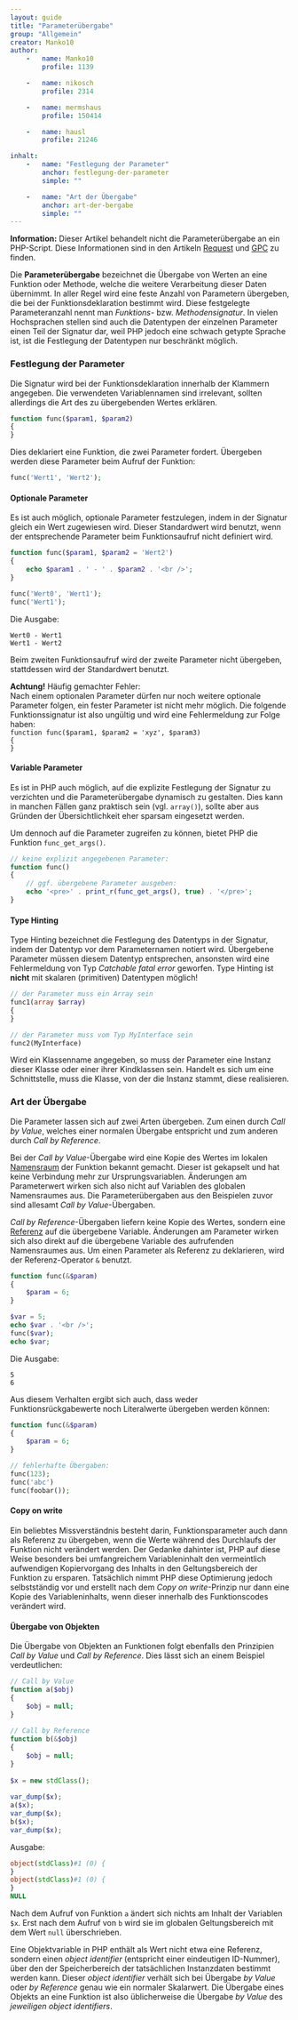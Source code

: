 ```yaml
---
layout: guide
title: "Parameterübergabe"
group: "Allgemein"
creator: Manko10
author:
    -   name: Manko10
        profile: 1139

    -   name: nikosch
        profile: 2314

    -   name: mermshaus
        profile: 150414

    -   name: hausl
        profile: 21246

inhalt:
    -   name: "Festlegung der Parameter"
        anchor: festlegung-der-parameter
        simple: ""

    -   name: "Art der Übergabe"
        anchor: art-der-bergabe
        simple: ""
---
```


<div class="alert alert-info"><strong>Information:</strong> Dieser Artikel behandelt nicht die Parameterübergabe an ein PHP-Script. Diese Informationen sind in den Artikeln <a href="http://php-de.github.io/request-handling/request.html">Request</a> und <a href="http://php-de.github.io/request-handling/gpc.html">GPC</a> zu finden.</div>


Die **Parameterübergabe** bezeichnet die Übergabe von Werten an eine Funktion oder Methode, welche die weitere Verarbeitung dieser Daten übernimmt. In aller Regel wird eine feste Anzahl von Parametern übergeben, die bei der Funktionsdeklaration bestimmt wird. Diese festgelegte Parameteranzahl nennt man *Funktions-* bzw. *Methodensignatur*. In vielen Hochsprachen stellen sind auch die Datentypen der einzelnen Parameter einen Teil der Signatur dar, weil PHP jedoch eine schwach getypte Sprache ist, ist die Festlegung der Datentypen nur beschränkt möglich. 


### Festlegung der Parameter
 
Die Signatur wird bei der Funktionsdeklaration innerhalb der Klammern angegeben. Die verwendeten Variablennamen sind irrelevant, sollten allerdings die Art des zu übergebenden Wertes erklären. 

~~~ php
function func($param1, $param2)
{
}
~~~


Dies deklariert eine Funktion, die zwei Parameter fordert. Übergeben werden diese Parameter beim Aufruf der Funktion: 

~~~ php
func('Wert1', 'Wert2');
~~~

#### Optionale Parameter
 
Es ist auch möglich, optionale Parameter festzulegen, indem in der Signatur gleich ein Wert zugewiesen wird. Dieser Standardwert wird benutzt, wenn der entsprechende Parameter beim Funktionsaufruf nicht definiert wird. 

~~~ php
function func($param1, $param2 = 'Wert2')
{
    echo $param1 . ' - ' . $param2 . '<br />';
}

func('Wert0', 'Wert1');
func('Wert1');
~~~

Die Ausgabe:

~~~
Wert0 - Wert1
Wert1 - Wert2
~~~

Beim zweiten Funktionsaufruf wird der zweite Parameter nicht übergeben, stattdessen wird der Standardwert benutzt. 


<div class="alert alert-danger"><strong>Achtung!</strong> Häufig gemachter Fehler:<br>
Nach einem optionalen Parameter dürfen nur noch weitere optionale Parameter folgen, ein fester Parameter ist nicht mehr möglich. Die folgende Funktionssignatur ist also ungültig und wird eine Fehlermeldung zur Folge haben: 
<code>
function func($param1, $param2 = 'xyz', $param3)
{
}
</code>
</div> 


#### Variable Parameter
 
Es ist in PHP auch möglich, auf die explizite Festlegung der Signatur zu verzichten und die Parameterübergabe dynamisch zu gestalten. Dies kann in manchen Fällen ganz praktisch sein (vgl. `array()`), sollte aber aus Gründen der Übersichtlichkeit eher sparsam eingesetzt werden. 

Um dennoch auf die Parameter zugreifen zu können, bietet PHP die Funktion `func_get_args()`. 

~~~ php
// keine explizit angegebenen Parameter:
function func()
{
    // ggf. übergebene Parameter ausgeben:
    echo '<pre>' . print_r(func_get_args(), true) . '</pre>';
}
~~~

#### Type Hinting
 
Type Hinting bezeichnet die Festlegung des Datentyps in der Signatur, indem der Datentyp vor dem Parameternamen notiert wird. Übergebene Parameter müssen diesem Datentyp entsprechen, ansonsten wird eine Fehlermeldung von Typ *Catchable fatal error* geworfen. Type Hinting ist **nicht** mit skalaren (primitiven) Datentypen möglich! 

~~~ php
// der Parameter muss ein Array sein
func1(array $array)
{
}

// der Parameter muss vom Typ MyInterface sein
func2(MyInterface)
~~~

Wird ein Klassenname angegeben, so muss der Parameter eine Instanz dieser Klasse oder einer ihrer Kindklassen sein. Handelt es sich um eine Schnittstelle, muss die Klasse, von der die Instanz stammt, diese realisieren. 



### Art der Übergabe
 
Die Parameter lassen sich auf zwei Arten übergeben. Zum einen durch *Call by Value*, welches einer normalen Übergabe entspricht und zum anderen durch *Call by Reference*. 

Bei der *Call by Value*-Übergabe wird eine Kopie des Wertes im lokalen [Namensraum](http://php-de.github.io/general/namensraum.html) der Funktion bekannt gemacht. Dieser ist gekapselt und hat keine Verbindung mehr zur Ursprungsvariablen. Änderungen am Parameterwert wirken sich also nicht auf Variablen des globalen Namensraumes aus. Die Parameterübergaben aus den Beispielen zuvor sind allesamt *Call by Value*-Übergaben. 

*Call by Reference*-Übergaben liefern keine Kopie des Wertes, sondern eine [Referenz](http://www.php.de/wiki-php/index.php/Referenz) auf die übergebene Variable. Änderungen am Parameter wirken sich also direkt auf die übergebene Variable des aufrufenden Namensraumes aus. Um einen Parameter als Referenz zu deklarieren, wird der Referenz-Operator `&` benutzt. 

~~~ php
function func(&$param)
{
    $param = 6;
}

$var = 5;
echo $var . '<br />';
func($var);
echo $var;
~~~

Die Ausgabe:

~~~
5
6
~~~

Aus diesem Verhalten ergibt sich auch, dass weder Funktionsrückgabewerte noch Literalwerte übergeben werden können: 

~~~ php
function func(&$param)
{
    $param = 6;
}

// fehlerhafte Übergaben:
func(123);
func('abc')
func(foobar());
~~~ 


#### Copy on write
 
Ein beliebtes Missverständnis besteht darin, Funktionsparameter auch dann als Referenz zu übergeben, wenn die Werte während des Durchlaufs der Funktion nicht verändert werden. Der Gedanke dahinter ist, PHP auf diese Weise besonders bei umfangreichem Variableninhalt den vermeintlich aufwendigen Kopiervorgang des Inhalts in den Geltungsbereich der Funktion zu ersparen. Tatsächlich nimmt PHP diese Optimierung jedoch selbstständig vor und erstellt nach dem *Copy on write*-Prinzip nur dann eine Kopie des Variableninhalts, wenn dieser innerhalb des Funktionscodes verändert wird. 


#### Übergabe von Objekten
 
Die Übergabe von Objekten an Funktionen folgt ebenfalls den Prinzipien *Call by Value* und *Call by Reference*. Dies lässt sich an einem Beispiel verdeutlichen: 

~~~ php
// Call by Value
function a($obj)
{
    $obj = null;
}
 
// Call by Reference
function b(&$obj)
{
    $obj = null;
}
 
$x = new stdClass();
 
var_dump($x);
a($x);
var_dump($x);
b($x);
var_dump($x);
~~~

Ausgabe: 

~~~ php
object(stdClass)#1 (0) {
}
object(stdClass)#1 (0) {
}
NULL
~~~

Nach dem Aufruf von Funktion `a` ändert sich nichts am Inhalt der Variablen `$x`. Erst nach dem Aufruf von `b` wird sie im globalen Geltungsbereich mit dem Wert `null` überschrieben. 

Eine Objektvariable in PHP enthält als Wert nicht etwa eine Referenz, sondern einen *object identifier* (entspricht einer eindeutigen ID-Nummer), über den der Speicherbereich der tatsächlichen Instanzdaten bestimmt werden kann. Dieser *object identifier* verhält sich bei Übergabe *by Value* oder *by Reference* genau wie ein normaler Skalarwert. Die Übergabe eines Objekts an eine Funktion ist also üblicherweise die Übergabe *by Value* des *jeweiligen object identifiers*. 

